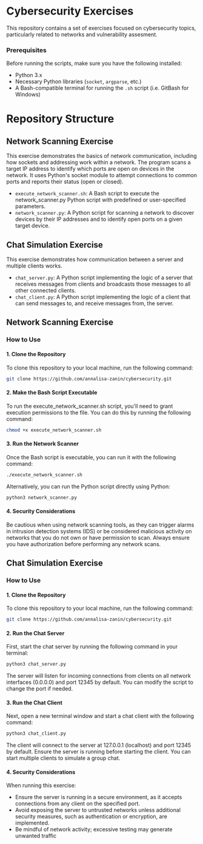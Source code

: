 # Cybersecurity Exercises

This repository contains a set of exercises focused on cybersecurity topics, particularly related to networks and vulnerability assesment.

### Prerequisites
Before running the scripts, make sure you have the following installed:
- Python 3.x
- Necessary Python libraries (`socket`, `argparse`, etc.)
- A Bash-compatible terminal for running the `.sh` script (i.e. GitBash for Windows)

# Repository Structure
## Network Scanning Exercise
This exercise demonstrates the basics of network communication, including how sockets and addressing work within a network.
The program scans a target IP address to identify which ports are open on devices in the network. It uses Python's socket module to attempt connections to common ports and reports their status (open or closed).
- `execute_network_scanner.sh`: A Bash script to execute the network_scanner.py Python script with predefined or user-specified parameters.
- `network_scanner.py`: A Python script for scanning a network to discover devices by their IP addresses and to identify open ports on a given target device.
## Chat Simulation Exercise
This exercise demonstrates how communication between a server and multiple clients works.
- `chat_server.py`: A Python script implementing the logic of a server that receives messages from clients and broadcasts those messages to all other connected clients.
- `chat_client.py`: A Python script implementing the logic of a client that can send messages to, and receive messages from, the server.

## Network Scanning Exercise

### How to Use

#### 1. Clone the Repository
To clone this repository to your local machine, run the following command:
```bash
git clone https://github.com/annalisa-zanin/cybersecurity.git
```

#### 2. Make the Bash Script Executable
To run the execute_network_scanner.sh script, you'll need to grant execution permissions to the file. You can do this by running the following command:
```bash
chmod +x execute_network_scanner.sh
```

#### 3. Run the Network Scanner
Once the Bash script is executable, you can run it with the following command:
```bash
./execute_network_scanner.sh
```
Alternatively, you can run the Python script directly using Python:
```bash
python3 network_scanner.py
```
#### 4. Security Considerations
Be cautious when using network scanning tools, as they can trigger alarms in intrusion detection systems (IDS) or be considered malicious activity on networks that you do not own or have permission to scan. Always ensure you have authorization before performing any network scans.

## Chat Simulation Exercise
### How to Use

#### 1. Clone the Repository
To clone this repository to your local machine, run the following command:
```bash
git clone https://github.com/annalisa-zanin/cybersecurity.git
```

#### 2. Run the Chat Server
First, start the chat server by running the following command in your terminal:
```bash
python3 chat_server.py
```
The server will listen for incoming connections from clients on all network interfaces (0.0.0.0) and port 12345 by default. You can modify the script to change the port if needed.

#### 3. Run the Chat Client
Next, open a new terminal window and start a chat client with the following command:
```bash
python3 chat_client.py
```
The client will connect to the server at 127.0.0.1 (localhost) and port 12345 by default. Ensure the server is running before starting the client. You can start multiple clients to simulate a group chat.

#### 4. Security Considerations
When running this exercise:
- Ensure the server is running in a secure environment, as it accepts connections from any client on the specified port.
- Avoid exposing the server to untrusted networks unless additional security measures, such as authentication or encryption, are implemented.
- Be mindful of network activity; excessive testing may generate unwanted traffic